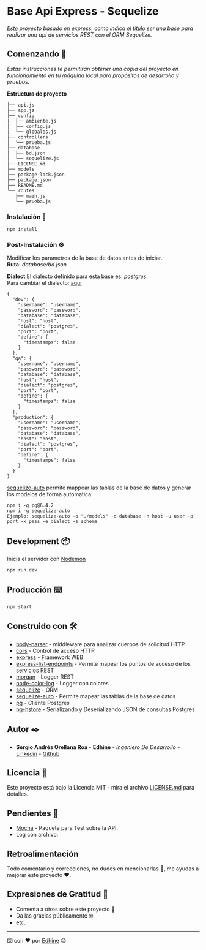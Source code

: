 # Base Api Express - Sequelize

_Este proyecto basado en express, como indica el titulo ser una base para realizar una api de servicios REST con el ORM Sequelize._

## Comenzando 🚀

_Estas instrucciones te permitirán obtener una copia del proyecto en funcionamiento en tu máquina local para propósitos de desarrollo y pruebas._

**Estructura de proyecto**

```
├── api.js
├── app.js
├── config
|  ├── ambiente.js
|  ├── config.js
|  └── globales.js
├── controllers
|  └── prueba.js
├── database
|  ├── bd.json
|  └── sequelize.js
├── LICENSE.md
├── models
├── package-lock.json
├── package.json
├── README.md
└── routes
   ├── main.js
   └── prueba.js
```

### Instalación 🔧

```
npm install
```

### Post-Instalación ⚙️

Modificar los parametros de la base de datos antes de iniciar. <br />
**Ruta**: *database/bd.json*

**Dialect**
El dialecto definido para esta base es: *postgres*. <br />
Para cambiar el dialecto: [aquí](https://sequelize.org/master/manual/getting-started.html)

```
{
  "dev": {
    "username": "username",
    "password": "password",
    "database": "database",
    "host": "host",
    "dialect": "postgres",
    "port": "port",
    "define": {
      "timestamps": false
    }
  },
  "qa": {
    "username": "username",
    "password": "password",
    "database": "database",
    "host": "host",
    "dialect": "postgres",
    "port": "port",
    "define": {
      "timestamps": false
    }
  },
  "production": {
    "username": "username",
    "password": "password",
    "database": "database",
    "host": "host",
    "dialect": "postgres",
    "port": "port",
    "define": {
      "timestamps": false
    }
  }
}
```

[sequelize-auto](https://github.com/sequelize/sequelize-auto) permite mappear las tablas de la base de datos y generar los modelos de forma automatica.

```
npm i -g pg@6.4.2
npm i -g sequelize-auto
Ejemplo: sequelize-auto -o "./models" -d database -h host -u user -p port -x pass -e dialect -s schema
```

## Development 📦

Inicia el servidor con [Nodemon](https://www.npmjs.com/package/nodemon)

```
npm run dev
```

## Producción ⌨️

```
npm start
```

## Construido con 🛠️

* [body-parser](https://www.npmjs.com/package/body-parser) - middleware para analizar cuerpos de solicitud HTTP
* [cors](https://www.npmjs.com/package/cors) - Control de acceso HTTP
* [express](https://www.npmjs.com/package/express) - Framework WEB
* [express-list-endpoints](https://www.npmjs.com/package/express-list-endpoints) - Permite mapear los puntos de acceso de los servicios REST
* [morgan](https://www.npmjs.com/package/morgan) - Logger REST
* [node-color-log](https://www.npmjs.com/package/node-color-log) - Logger con colores
* [sequelize](https://www.npmjs.com/package/sequelize) - ORM
* [sequelize-auto](https://github.com/sequelize/sequelize-auto) - Permite mapear las tablas de la base de datos
* [pg](https://www.npmjs.com/package/pg) - Cliente Postgres
* [pg-hstore](https://www.npmjs.com/package/pg-hstore) - Serializando y Deserializando JSON de consultas Postgres

## Autor ✒️

* **Sergio Andrés Orellana Roa** - **Edhine** - *Ingeniero De Desarrollo* - [Linkedin](https://www.linkedin.com/in/sergio-andres-orellana-roa/) - [Github](https://github.com/Edhine)

## Licencia 📄

Este proyecto está bajo la Licencia MIT - mira el archivo [LICENSE.md](LICENSE.md) para detalles.

## Pendientes 📌

* [Mocha](https://www.npmjs.com/package/mocha) - Paquete para Test sobre la API.
* Log con archivo.

## Retroalimentación

Todo comentario y correcciones, no dudes en mencionarlas 📢, me ayudas a mejorar este proyecto ❤.

## Expresiones de Gratitud 🎁

* Comenta a otros sobre este proyecto 📢
* Da las gracias públicamente 🤓.
* etc.

---
⌨️ con ❤️ por [Edhine](https://github.com/Edhine) 😊
